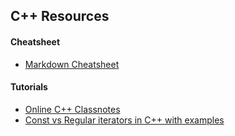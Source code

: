 ## C++ Resources

#### Cheatsheet
* [Markdown Cheatsheet](https://github.com/adam-p/markdown-here/wiki/Markdown-Cheatsheet#links)

#### Tutorials
* [Online C++ Classnotes](https://www.csacademy.online/learn/b1bf551d-46f6-44d6-be0c-a03bebba421d/overview)
* [Const vs Regular iterators in C++ with examples](https://www.geeksforgeeks.org/const-vs-regular-iterators-in-c-with-examples/)
